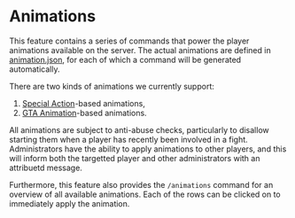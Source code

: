 # Animations
This feature contains a series of commands that power the player animations available on the server.
The actual animations are defined in [animation.json](../../../data/animations.json), for each of
which a command will be generated automatically.

There are two kinds of animations we currently support:

  1. [Special Action](https://wiki.sa-mp.com/wiki/SpecialActions)-based animations,
  1. [GTA Animation](https://wiki.sa-mp.com/wiki/AnimationsTable)-based animations.

All animations are subject to anti-abuse checks, particularly to disallow starting them when a
player has recently been involved in a fight. Administrators have the ability to apply animations to
other players, and this will inform both the targetted player and other administrators with an
attribuetd message.

Furthermore, this feature also provides the `/animations` command for an overview of all available
animations. Each of the rows can be clicked on to immediately apply the animation.
